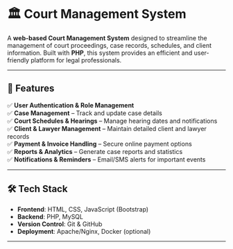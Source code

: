 # 🏛️ Court Management System

A **web-based Court Management System** designed to streamline the management of court proceedings, case records, schedules, and client information. Built with **PHP**, this system provides an efficient and user-friendly platform for legal professionals.

---

## 🚀 Features

✅ **User Authentication & Role Management**  
✅ **Case Management** – Track and update case details  
✅ **Court Schedules & Hearings** – Manage hearing dates and notifications  
✅ **Client & Lawyer Management** – Maintain detailed client and lawyer records  
✅ **Payment & Invoice Handling** – Secure online payment options  
✅ **Reports & Analytics** – Generate case reports and statistics  
✅ **Notifications & Reminders** – Email/SMS alerts for important events  

---

## 🛠️ Tech Stack

- **Frontend**: HTML, CSS, JavaScript (Bootstrap)  
- **Backend**: PHP, MySQL  
- **Version Control**: Git & GitHub  
- **Deployment**: Apache/Nginx, Docker (optional)  

---
